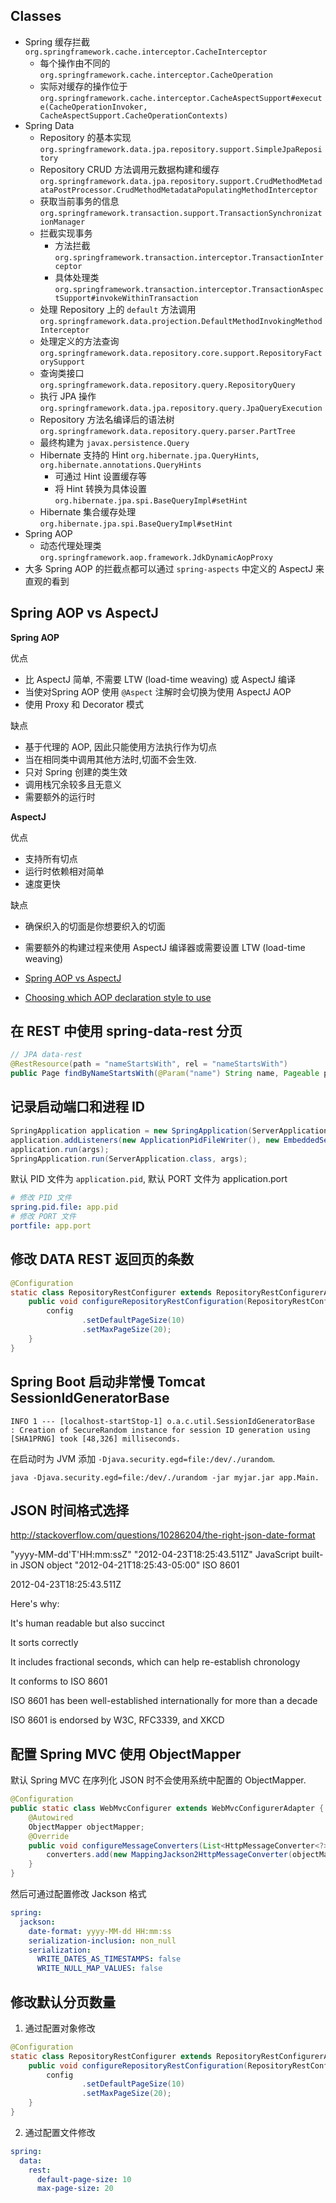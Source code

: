 
## Classes
* Spring 缓存拦截 `org.springframework.cache.interceptor.CacheInterceptor`
  * 每个操作由不同的 `org.springframework.cache.interceptor.CacheOperation`
  * 实际对缓存的操作位于 `org.springframework.cache.interceptor.CacheAspectSupport#execute(CacheOperationInvoker, CacheAspectSupport.CacheOperationContexts)`
* Spring Data
  * Repository 的基本实现 `org.springframework.data.jpa.repository.support.SimpleJpaRepository`
  * Repository CRUD 方法调用元数据构建和缓存 `org.springframework.data.jpa.repository.support.CrudMethodMetadataPostProcessor.CrudMethodMetadataPopulatingMethodInterceptor`
  * 获取当前事务的信息 `org.springframework.transaction.support.TransactionSynchronizationManager`
  * 拦截实现事务
    * 方法拦截 `org.springframework.transaction.interceptor.TransactionInterceptor`
    * 具体处理类 `org.springframework.transaction.interceptor.TransactionAspectSupport#invokeWithinTransaction`
  * 处理 Repository 上的 `default` 方法调用 `org.springframework.data.projection.DefaultMethodInvokingMethodInterceptor`
  * 处理定义的方法查询 `org.springframework.data.repository.core.support.RepositoryFactorySupport`
  * 查询类接口 `org.springframework.data.repository.query.RepositoryQuery`
  * 执行 JPA 操作 `org.springframework.data.jpa.repository.query.JpaQueryExecution`
  * Repository 方法名编译后的语法树 `org.springframework.data.repository.query.parser.PartTree`
  * 最终构建为 `javax.persistence.Query`
  * Hibernate 支持的 Hint `org.hibernate.jpa.QueryHints`, `org.hibernate.annotations.QueryHints`
    * 可通过 Hint 设置缓存等
    * 将 Hint 转换为具体设置 `org.hibernate.jpa.spi.BaseQueryImpl#setHint`
  * Hibernate 集合缓存处理 `org.hibernate.jpa.spi.BaseQueryImpl#setHint`
* Spring AOP
  * 动态代理处理类 `org.springframework.aop.framework.JdkDynamicAopProxy`
* 大多 Spring AOP 的拦截点都可以通过 `spring-aspects` 中定义的 AspectJ 来直观的看到


## Spring AOP vs AspectJ

__Spring AOP__

优点

* 比 AspectJ 简单, 不需要 LTW (load-time weaving) 或 AspectJ 编译
* 当使对Spring AOP 使用 `@Aspect` 注解时会切换为使用 AspectJ AOP
* 使用 Proxy 和 Decorator 模式

缺点

* 基于代理的 AOP, 因此只能使用方法执行作为切点
* 当在相同类中调用其他方法时,切面不会生效.
* 只对 Spring 创建的类生效
* 调用栈冗余较多且无意义
* 需要额外的运行时

__AspectJ__

优点

* 支持所有切点
* 运行时依赖相对简单
* 速度更快

缺点

* 确保织入的切面是你想要织入的切面
* 需要额外的构建过程来使用 AspectJ 编译器或需要设置 LTW (load-time weaving)


* [Spring AOP vs AspectJ](http://stackoverflow.com/questions/1606559)
* [Choosing which AOP declaration style to use](http://docs.spring.io/spring/docs/current/spring-framework-reference/html/aop.html#aop-choosing)

## 在 REST 中使用 spring-data-rest 分页
```java
// JPA data-rest
@RestResource(path = "nameStartsWith", rel = "nameStartsWith")
public Page findByNameStartsWith(@Param("name") String name, Pageable p);
```

## 记录启动端口和进程 ID
```java
SpringApplication application = new SpringApplication(ServerApplication.class);
application.addListeners(new ApplicationPidFileWriter(), new EmbeddedServerPortFileWriter());
application.run(args);
SpringApplication.run(ServerApplication.class, args);
```

默认 PID 文件为 `application.pid`, 默认 PORT 文件为 application.port

```yml
# 修改 PID 文件
spring.pid.file: app.pid
# 修改 PORT 文件
portfile: app.port
```

## 修改 DATA REST 返回页的条数
```java
@Configuration
static class RepositoryRestConfigurer extends RepositoryRestConfigurerAdapter {
    public void configureRepositoryRestConfiguration(RepositoryRestConfiguration config) {
        config
                .setDefaultPageSize(10)
                .setMaxPageSize(20);
    }
}
```

## Spring Boot 启动非常慢 Tomcat SessionIdGeneratorBase
```
INFO 1 --- [localhost-startStop-1] o.a.c.util.SessionIdGeneratorBase        : Creation of SecureRandom instance for session ID generation using [SHA1PRNG] took [48,326] milliseconds.
```

在启动时为 JVM 添加 `-Djava.security.egd=file:/dev/./urandom`.

```
java -Djava.security.egd=file:/dev/./urandom -jar myjar.jar app.Main.
```


## JSON 时间格式选择
http://stackoverflow.com/questions/10286204/the-right-json-date-format

"yyyy-MM-dd'T'HH:mm:ssZ"
"2012-04-23T18:25:43.511Z"              JavaScript built-in JSON object
"2012-04-21T18:25:43-05:00"             ISO 8601

2012-04-23T18:25:43.511Z

Here's why:

It's human readable but also succinct

It sorts correctly

It includes fractional seconds, which can help re-establish chronology

It conforms to ISO 8601

ISO 8601 has been well-established internationally for more than a decade

ISO 8601 is endorsed by W3C, RFC3339, and XKCD

## 配置 Spring MVC 使用 ObjectMapper

默认 Spring MVC 在序列化 JSON 时不会使用系统中配置的 ObjectMapper.

```java
@Configuration
public static class WebMvcConfigurer extends WebMvcConfigurerAdapter {
    @Autowired
    ObjectMapper objectMapper;
    @Override
    public void configureMessageConverters(List<HttpMessageConverter<?>> converters) {
        converters.add(new MappingJackson2HttpMessageConverter(objectMapper));
    }
}
```

然后可通过配置修改 Jackson 格式
```yaml
spring:
  jackson:
    date-format: yyyy-MM-dd HH:mm:ss
    serialization-inclusion: non_null
    serialization:
      WRITE_DATES_AS_TIMESTAMPS: false
      WRITE_NULL_MAP_VALUES: false
```

## 修改默认分页数量
1. 通过配置对象修改
```java
@Configuration
static class RepositoryRestConfigurer extends RepositoryRestConfigurerAdapter {
    public void configureRepositoryRestConfiguration(RepositoryRestConfiguration config) {
        config
                .setDefaultPageSize(10)
                .setMaxPageSize(20);
    }
}
```
2. 通过配置文件修改
```yaml
spring:
  data:
    rest:
      default-page-size: 10
      max-page-size: 20
```
